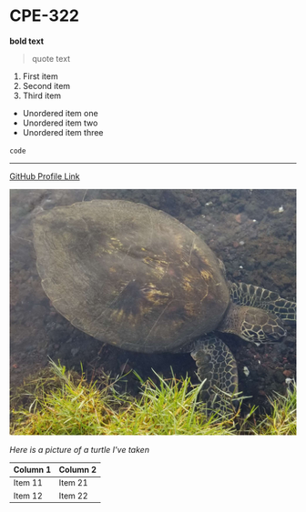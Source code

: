 # CPE-322

**bold text**

> quote text

1. First item
2. Second item
3. Third item

- Unordered item one
- Unordered item two
- Unordered item three

`code`

---

[GitHub Profile Link](https://github.com/ARTorres22)

![example image](image1.jpg)

*Here is a picture of a turtle I've taken*

| Column 1 | Column 2 |
| ----------- | ----------- |
| Item 11 | Item 21 |
| Item 12 | Item 22 |
